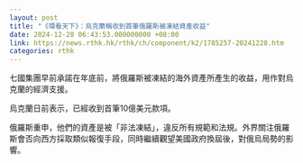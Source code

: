 ```yaml
---
layout: post
title: "《環看天下》：烏克蘭稱收到首筆俄羅斯被凍結資產收益"
date: 2024-12-28 06:43:53.000000000 +08:00
link: https://news.rthk.hk/rthk/ch/component/k2/1785257-20241228.htm
categories: rthk
---
```


七國集團早前承諾在年底前，將俄羅斯被凍結的海外資產所產生的收益，用作對烏克蘭的經濟支援。

烏克蘭日前表示，已經收到首筆10億美元款項。

俄羅斯重申，他們的資產是被「非法凍結」，違反所有規範和法規。外界關注俄羅斯會否向西方採取類似報復手段，同時繼續觀望美國政府換屆後，對俄烏局勢的影響。
